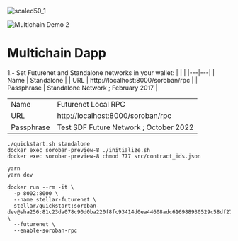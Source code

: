 ![scaled50_1](https://github.com/esteblock/multichain-dapp/assets/2274485/be35b713-7da5-4bc6-90da-90954c906167)


![Multichain Demo 2](https://github.com/esteblock/multichain-dapp/assets/2274485/55543d79-9dc9-4543-bbd3-d90f1a3ae0d5)


# Multichain Dapp

1.- Set Futurenet and Standalone networks in your wallet:
   |   |   |
   |---|---|
   | Name | Standalone |
   | URL | http://localhost:8000/soroban/rpc |
   | Passphrase | Standalone Network ; February 2017 |
   
   |   |   |
   |---|---|
   | Name | Futurenet Local RPC|
   | URL | http://localhost:8000/soroban/rpc |
   | Passphrase | Test SDF Future Network ; October 2022 |

```
./quickstart.sh standalone
docker exec soroban-preview-8 ./initialize.sh
docker exec soroban-preview-8 chmod 777 src/contract_ids.json
```

```
yarn
yarn dev
```


```
docker run --rm -it \
  -p 8002:8000 \
  --name stellar-futurenet \
  stellar/quickstart:soroban-dev@sha256:81c23da078c90d0ba220f8fc93414d0ea44608adc616988930529c58df278739 \
  --futurenet \
  --enable-soroban-rpc
```
